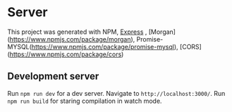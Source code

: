 # Server

This project was generated with NPM, [Express](https://expressjs.com/es/) , [Morgan] (https://www.npmjs.com/package/morgan), Promise-MYSQL(https://www.npmjs.com/package/promise-mysql), [CORS] (https://www.npmjs.com/package/cors)


## Development server

Run `npm run dev` for a dev server. Navigate to `http://localhost:3000/`.
Run `npm run build` for staring compilation in watch mode.


